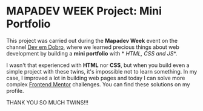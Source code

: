 # MAPADEV WEEK Project: Mini Portfolio

This project was carried out during the **Mapadev Week** event on the channel [Dev em Dobro](https://youtube.com/@DevemDobro), where we learned precious things about web development by building a **mini portfolio** with * *HTML, CSS and JS**.

I wasn't that experienced with **HTML** nor **CSS**, but when you build even a simple project with these twins, it's impossible not to learn something. In my case, I improved a lot in building web pages and today I can solve more complex [Frontend Mentor](https://frontendmentor.io) challenges. You can find these solutions on my profile.

THANK YOU SO MUCH TWINS!!!
